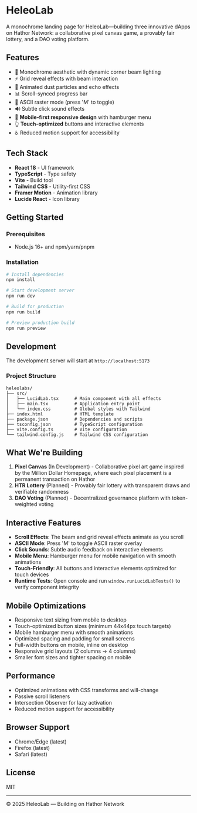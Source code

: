 # HeleoLab

A monochrome landing page for HeleoLab—building three innovative dApps on Hathor Network: a collaborative pixel canvas game, a provably fair lottery, and a DAO voting platform.

## Features

- 🎨 Monochrome aesthetic with dynamic corner beam lighting
- ⚡ Grid reveal effects with beam interaction
- 🌊 Animated dust particles and echo effects
- 📊 Scroll-synced progress bar
- 🎹 ASCII raster mode (press 'M' to toggle)
- 🔊 Subtle click sound effects
- 📱 **Mobile-first responsive design** with hamburger menu
- 👆 **Touch-optimized** buttons and interactive elements
- ♿ Reduced motion support for accessibility

## Tech Stack

- **React 18** - UI framework
- **TypeScript** - Type safety
- **Vite** - Build tool
- **Tailwind CSS** - Utility-first CSS
- **Framer Motion** - Animation library
- **Lucide React** - Icon library

## Getting Started

### Prerequisites

- Node.js 16+ and npm/yarn/pnpm

### Installation

```bash
# Install dependencies
npm install

# Start development server
npm run dev

# Build for production
npm run build

# Preview production build
npm run preview
```

## Development

The development server will start at `http://localhost:5173`

### Project Structure

```
heleolabs/
├── src/
│   ├── LucidLab.tsx      # Main component with all effects
│   ├── main.tsx          # Application entry point
│   └── index.css         # Global styles with Tailwind
├── index.html            # HTML template
├── package.json          # Dependencies and scripts
├── tsconfig.json         # TypeScript configuration
├── vite.config.ts        # Vite configuration
└── tailwind.config.js    # Tailwind CSS configuration
```

## What We're Building

1. **Pixel Canvas** (In Development) - Collaborative pixel art game inspired by the Million Dollar Homepage, where each pixel placement is a permanent transaction on Hathor
2. **HTR Lottery** (Planned) - Provably fair lottery with transparent draws and verifiable randomness
3. **DAO Voting** (Planned) - Decentralized governance platform with token-weighted voting

## Interactive Features

- **Scroll Effects**: The beam and grid reveal effects animate as you scroll
- **ASCII Mode**: Press 'M' to toggle ASCII raster overlay
- **Click Sounds**: Subtle audio feedback on interactive elements
- **Mobile Menu**: Hamburger menu for mobile navigation with smooth animations
- **Touch-Friendly**: All buttons and interactive elements optimized for touch devices
- **Runtime Tests**: Open console and run `window.runLucidLabTests()` to verify component integrity

## Mobile Optimizations

- Responsive text sizing from mobile to desktop
- Touch-optimized button sizes (minimum 44x44px touch targets)
- Mobile hamburger menu with smooth animations
- Optimized spacing and padding for small screens
- Full-width buttons on mobile, inline on desktop
- Responsive grid layouts (2 columns → 4 columns)
- Smaller font sizes and tighter spacing on mobile

## Performance

- Optimized animations with CSS transforms and will-change
- Passive scroll listeners
- Intersection Observer for lazy activation
- Reduced motion support for accessibility

## Browser Support

- Chrome/Edge (latest)
- Firefox (latest)
- Safari (latest)

## License

MIT

---

© 2025 HeleoLab — Building on Hathor Network
